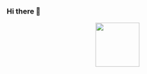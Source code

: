 ### Hi there 👋

<div id="header" align="center">
  <img src="https://media.giphy.com/media/lP8xu5t2DLGG045H8F/giphy.gif" width="100"/>
</div>





<!--
**datsishin/datsishin** is a ✨ _special_ ✨ repository because its `README.md` (this file) appears on your GitHub profile.

Here are some ideas to get you started:

- 🔭 I’m currently working on ...
- 🌱 I’m currently learning ...
- 👯 I’m looking to collaborate on ...
- 🤔 I’m looking for help with ...
- 💬 Ask me about ...
- 📫 How to reach me: ...
- 😄 Pronouns: ...
- ⚡ Fun fact: ...
-->

